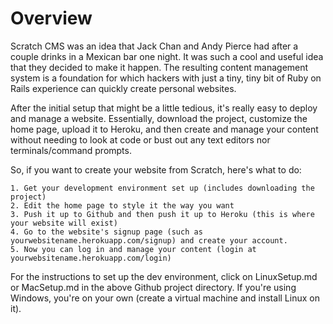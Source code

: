 Overview
========

Scratch CMS was an idea that Jack Chan and Andy Pierce had after a couple drinks in a Mexican bar one night. It was such a cool and useful idea that they decided to make it happen. The resulting content management system is a foundation for which hackers with just a tiny, tiny bit of Ruby on Rails experience can quickly create personal websites.

After the initial setup that might be a little tedious, it's really easy to deploy and manage a website. Essentially, download the project, customize the home page, upload it to Heroku, and then create and manage your content without needing to look at code or bust out any text editors nor terminals/command prompts.

So, if you want to create your website from Scratch, here's what to do:

	1. Get your development environment set up (includes downloading the project)
	2. Edit the home page to style it the way you want
	3. Push it up to Github and then push it up to Heroku (this is where your website will exist)
	4. Go to the website's signup page (such as yourwebsitename.herokuapp.com/signup) and create your account.
	5. Now you can log in and manage your content (login at yourwebsitename.herokuapp.com/login)

For the instructions to set up the dev environment, click on LinuxSetup.md or MacSetup.md in the above Github project directory. If you're using Windows, you're on your own (create a virtual machine and install Linux on it).